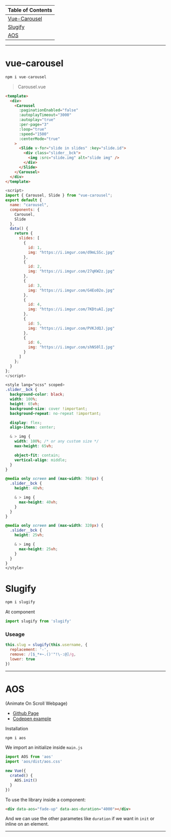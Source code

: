 | Table of Contents             |
| ----------------------------- |
| [Vue-Carousel](#vue-carousel) |
| [Slugify](#slugify)           |
| [AOS](#aos)                   |

---

# vue-carousel

```js
npm i vue-carousel
```

> Carousel.vue

```html
<template>
  <div>
    <Carousel
      :paginationEnabled="false"
      :autoplayTimeout="3000"
      :autoplay="true"
      :per-page="3"
      :loop="true"
      :speed="1500"
      :centerMode="true"
    >
      <Slide v-for="slide in slides" :key="slide.id">
        <div class="slider__bck">
          <img :src="slide.img" alt="slide img" />
        </div>
      </Slide>
    </Carousel>
  </div>
</template>
```

```js
<script>
import { Carousel, Slide } from "vue-carousel";
export default {
  name: "carousel",
  components: {
    Carousel,
    Slide
  },
  data() {
    return {
      slides: [
        {
          id: 1,
          img: "https://i.imgur.com/d9mLSSc.jpg"
        },
        {
          id: 2,
          img: "https://i.imgur.com/27qKW2z.jpg"
        },
        {
          id: 3,
          img: "https://i.imgur.com/G4Eo02o.jpg"
        },
        {
          id: 4,
          img: "https://i.imgur.com/7KDtuAI.jpg"
        },
        {
          id: 5,
          img: "https://i.imgur.com/PVKJdQJ.jpg"
        },
        {
          id: 6,
          img: "https://i.imgur.com/shNS0lI.jpg"
        }
      ]
    };
  }
};
</script>
```

```css
<style lang="scss" scoped>
.slider__bck {
  background-color: black;
  width: 100%;
  height: 65vh;
  background-size: cover !important;
  background-repeat: no-repeat !important;

  display: flex;
  align-items: center;

  & > img {
    width: 100%; /* or any custom size */
    max-height: 65vh;

    object-fit: contain;
    vertical-align: middle;
  }
}

@media only screen and (max-width: 768px) {
  .slider__bck {
    height: 40vh;

    & > img {
      max-height: 40vh;
    }
  }
}

@media only screen and (max-width: 320px) {
  .slider__bck {
    height: 25vh;

    & > img {
      max-height: 25vh;
    }
  }
}
</style>
```

# Slugify

```js
npm i slugify
```

At component

```js
import slugify from 'slugify'
```

### Useage

```js
this.slug = slugify(this.username, {
  replacement: '-',
  remove: /[$_*+~.()'"!\-:@]/g,
  lower: true
})
```

---

# AOS

(Animate On Scroll Webpage)

- [Github Page](https://github.com/michalsnik/aos)
- [Codepen example ](https://codepen.io/elenakout/pen/zYOzLaz)

Installation

```js
npm i aos
```

We import an initialize inside `main.js`

```js
import AOS from 'aos'
import 'aos/dist/aos.css'

new Vue({
  crated() {
    AOS.init()
  }
})
```

To use the library inside a component:

```html
<div data-aos="fade-up" data-aos-duration="4000"></div>
```

And we can use the other parametes like `duration` if we want in `init` or inline on an element.

---

